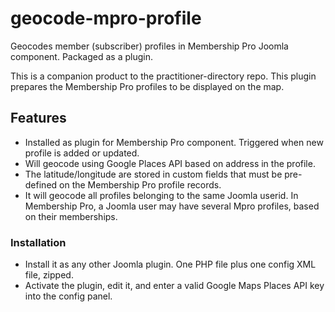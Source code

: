 # geocode-mpro-profile
Geocodes member (subscriber) profiles in Membership Pro Joomla component.  Packaged as a plugin.

This is a companion product to the practitioner-directory repo.  This plugin prepares the Membership Pro profiles to be displayed on the map.

## Features
* Installed as plugin for Membership Pro component.  Triggered when new profile is added or updated.
* Will geocode using Google Places API based on address in the profile.
* The latitude/longitude are stored in custom fields that must be pre-defined on the Membership Pro profile records.
* It will geocode all profiles belonging to the same Joomla userid.  In Membership Pro, a Joomla user may have several Mpro profiles, based on their memberships.
 
### Installation
* Install it as any other Joomla plugin.  One PHP file plus one config XML file, zipped.
* Activate the plugin, edit it, and enter a valid Google Maps Places API key into the config panel.
